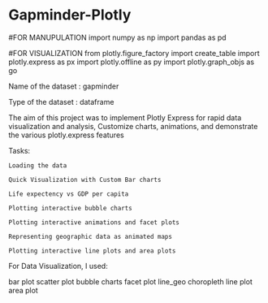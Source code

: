 # Gapminder-Plotly

#FOR MANUPULATION  import numpy as np
                   import pandas as pd

#FOR VISUALIZATION from plotly.figure_factory 
                   import create_table
                   import plotly.express as px
                   import plotly.offline as py
                   import plotly.graph_objs as go
                  
Name of the dataset : gapminder

Type of the dataset : dataframe

The aim of this project was to implement Plotly Express for rapid data visualization and analysis, Customize charts, animations, and demonstrate the various plotly.express features

Tasks:

    Loading the data

    Quick Visualization with Custom Bar charts

    Life expectency vs GDP per capita

    Plotting interactive bubble charts

    Plotting interactive animations and facet plots

    Representing geographic data as animated maps

    Plotting interactive line plots and area plots

For Data Visualization, I used:

bar plot
scatter plot
bubble charts
facet plot
line_geo
choropleth
line plot
area plot

